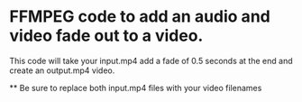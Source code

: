 # FFMPEG code to add an audio and video fade out to a video.

This code will take your input.mp4 add a fade of 0.5 seconds at the end and create an output.mp4 video.

** Be sure to replace both input.mp4 files with your video filenames
